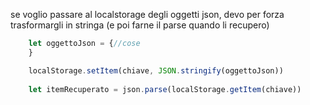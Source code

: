 se voglio passare al localstorage degli oggetti json, devo per forza trasformargli in stringa (e poi farne il parse quando li recupero)

```javascript
	let oggettoJson = {//cose
	}

	localStorage.setItem(chiave, JSON.stringify(oggettoJson))
	
	let itemRecuperato = json.parse(localStorage.getItem(chiave))
```